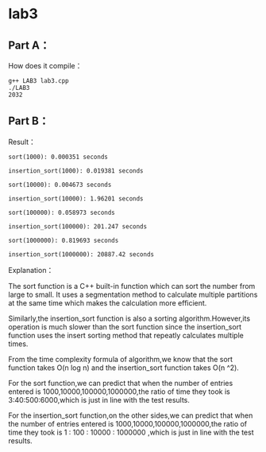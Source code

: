 # lab3


Part A：
-------
How does it compile：

	g++ LAB3 lab3.cpp
	./LAB3
	2032

Part B：
-------
Result：

	sort(1000): 0.000351 seconds

	insertion_sort(1000): 0.019381 seconds

	sort(10000): 0.004673 seconds

	insertion_sort(10000): 1.96201 seconds

	sort(100000): 0.058973 seconds

	insertion_sort(100000): 201.247 seconds

	sort(1000000): 0.819693 seconds

	insertion_sort(1000000): 20887.42 seconds

Explanation：

The sort function is a C++ built-in function which can sort the number from large to small.
It uses a segmentation method to calculate multiple partitions at the same time which makes the calculation more efficient.

Similarly,the insertion_sort function is also a sorting algorithm.However,its operation is much slower than the sort function since the insertion_sort function uses the insert sorting method that repeatly calculates multiple times.

From the time complexity formula of algorithm,we know that the sort function takes O(n log n) and the insertion_sort function takes O(n
^2).

For the sort function,we can predict that when the number of entries entered is 1000,10000,100000,1000000,the ratio of time they took is 3:40:500:6000,which is just in line with the test results.

For the insertion_sort function,on the other sides,we can predict that when the number of entries entered is 1000,10000,100000,1000000,the ratio of time they took is 1 : 100 : 10000 : 1000000 ,which is just in line with the test results.
